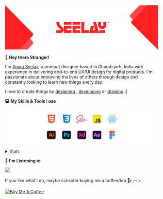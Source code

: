 [![banner](./images/seelay.svg)](https://www.seelay.in)

**👋 Hey there Stranger!**

I'm [Aman Seelay](https://www.seelay.in), a product designer based in Chandigarh, India with experience in delivering end-to-end UX/UI design for digital products. I'm passionate about improving the lives of others through design and constantly looking to learn new things every day.

I love to create things by [designing](https://www.seelay.in/#work) , [developing](https://www.seelay.in/#projects) or [drawing](https://art.seelay.in) :)

**💻 My Skills & Tools I use**

[![banner](./images/skills&tools.svg)](https://www.seelay.in/about)

<details>
  <summary>Stats</summary>

---

<!--START_SECTION:waka-->
![Profile Views](http://img.shields.io/badge/Profile%20Views-11-blue)

**🐱 My GitHub Data** 

> 📦 510.1 kB Used in GitHub's Storage 
 > 
> 🏆 311 Contributions in the Year 2023
 > 
> 💼 Opted to Hire
 > 
> 📜 1 Public Repository 
 > 
> 🔑 45 Private Repository 
 > 
**I'm a Night 🦉** 

```text
🌞 Morning                279 commits         █████░░░░░░░░░░░░░░░░░░░░   18.44 % 
🌆 Daytime                256 commits         ████░░░░░░░░░░░░░░░░░░░░░   16.92 % 
🌃 Evening                460 commits         ████████░░░░░░░░░░░░░░░░░   30.40 % 
🌙 Night                  518 commits         █████████░░░░░░░░░░░░░░░░   34.24 % 
```
📅 **I'm Most Productive on Sunday** 

```text
Monday                   189 commits         ███░░░░░░░░░░░░░░░░░░░░░░   12.49 % 
Tuesday                  273 commits         █████░░░░░░░░░░░░░░░░░░░░   18.04 % 
Wednesday                146 commits         ██░░░░░░░░░░░░░░░░░░░░░░░   09.65 % 
Thursday                 250 commits         ████░░░░░░░░░░░░░░░░░░░░░   16.52 % 
Friday                   175 commits         ███░░░░░░░░░░░░░░░░░░░░░░   11.57 % 
Saturday                 200 commits         ███░░░░░░░░░░░░░░░░░░░░░░   13.22 % 
Sunday                   280 commits         █████░░░░░░░░░░░░░░░░░░░░   18.51 % 
```


📊 **This Week I Spent My Time On** 

```text
🕑︎ Time Zone: Asia/Kolkata

💬 Programming Languages: 
Other                    4 hrs 48 mins       █████████████░░░░░░░░░░░░   52.64 % 
TypeScript               3 hrs 3 mins        ████████░░░░░░░░░░░░░░░░░   33.40 % 
JavaScript               43 mins             ██░░░░░░░░░░░░░░░░░░░░░░░   07.85 % 
Bash                     17 mins             █░░░░░░░░░░░░░░░░░░░░░░░░   03.16 % 
JSON                     13 mins             █░░░░░░░░░░░░░░░░░░░░░░░░   02.48 % 

🔥 Editors: 
Edge                     4 hrs 48 mins       █████████████░░░░░░░░░░░░   52.64 % 
VS Code                  4 hrs 19 mins       ████████████░░░░░░░░░░░░░   47.36 % 

💻 Operating System: 
Windows                  9 hrs 8 mins        █████████████████████████   100.00 % 
```

**I Mostly Code in JavaScript** 

```text
JavaScript               32 repos            █████████████████░░░░░░░░   68.09 % 
TypeScript               12 repos            ██████░░░░░░░░░░░░░░░░░░░   25.53 % 
Java                     3 repos             ██░░░░░░░░░░░░░░░░░░░░░░░   06.38 % 
```




 Last Updated on 06/08/2023 06:37:42 UTC
<!--END_SECTION:waka-->

---

 </details>

**🎵 I'm Listening to**

<object data="https://now-play.vercel.app/api/generate?uid=7a17a86e-d6b7-43b5-8d9c-1d6dae42a779" >

  <img src="https://now-play.vercel.app/api/generate?uid=7a17a86e-d6b7-43b5-8d9c-1d6dae42a779" />

</object>

If you like what I do, maybe consider buying me a coffee/tea 🥺👉👈

<a href="https://www.buymeacoffee.com/seelay" target="_blank"><img src="https://cdn.buymeacoffee.com/buttons/v2/default-red.png" alt="Buy Me A Coffee" width="150" ></a>
